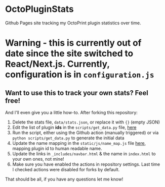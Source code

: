 # OctoPluginStats
Github Pages site tracking my OctoPrint plugin statistics over time.

# Warning - this is currently out of date since the site switched to React/Next.js. Currently, configuration is in `configuration.js`

## Want to use this to track your own stats? Feel free!
And I'll even give you a little how-to. After forking this repository:

1. Delete the stats file, `data/stats.json`, or replace it with `{}` (empty JSON)
2. Edit the list of plugin **ids** in the `scripts/get_data.py` file, [here](https://github.com/cp2004/OctoPluginStats/blob/daf91dad6867dfc3b0fc266a2b921c3f872817b1/scripts/get_data.py#L14-L19)
3. Run the script, either using the Github action (manually triggered) or via `python scripts/get_data.py` to generate the initial data
4. Update the name mapping in the `static/js/name_map.js` file [here](https://github.com/cp2004/OctoPluginStats/blob/main/static/js/name_map.js), 
mapping plugin id to human readable name.
5. Update the links in `_includes/navbar.html` & the name in `index.html` to your own ones, not mine!
6. Make sure you have enabled the actions in repository settings. Last time I checked actions were disabled for forks by default.

That should be all, if you have any questions let me know!
